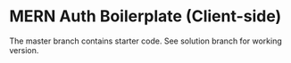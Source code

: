 # MERN Auth Boilerplate (Client-side)

The master branch contains starter code. See solution branch for working version.
